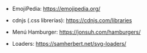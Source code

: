 * EmojiPedia: https://emojipedia.org/



* cdnjs (.css librerías): https://cdnjs.com/libraries



* Menú Hamburger: https://jonsuh.com/hamburgers/



* Loaders: https://samherbert.net/svg-loaders/